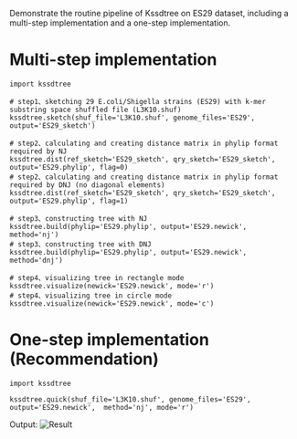 Demonstrate the routine pipeline of Kssdtree on ES29 dataset, including a multi-step implementation and a one-step implementation.

# Multi-step implementation
```
import kssdtree

# step1、sketching 29 E.coli/Shigella strains (ES29) with k-mer substring space shuffled file (L3K10.shuf)
kssdtree.sketch(shuf_file='L3K10.shuf', genome_files='ES29', output='ES29_sketch')

# step2、calculating and creating distance matrix in phylip format required by NJ
kssdtree.dist(ref_sketch='ES29_sketch', qry_sketch='ES29_sketch', output='ES29.phylip', flag=0)
# step2、calculating and creating distance matrix in phylip format required by DNJ (no diagonal elements)
kssdtree.dist(ref_sketch='ES29_sketch', qry_sketch='ES29_sketch', output='ES29.phylip', flag=1)

# step3、constructing tree with NJ
kssdtree.build(phylip='ES29.phylip', output='ES29.newick', method='nj')
# step3、constructing tree with DNJ
kssdtree.build(phylip='ES29.phylip', output='ES29.newick', method='dnj')

# step4、visualizing tree in rectangle mode
kssdtree.visualize(newick='ES29.newick', mode='r')
# step4、visualizing tree in circle mode
kssdtree.visualize(newick='ES29.newick', mode='c')
```

# One-step implementation (Recommendation)
```
import kssdtree

kssdtree.quick(shuf_file='L3K10.shuf', genome_files='ES29', output='ES29.newick',  method='nj', mode='r')
```

Output:
![Result](http://18.205.53.149:8000/kssdtree/pngs/1.png)
